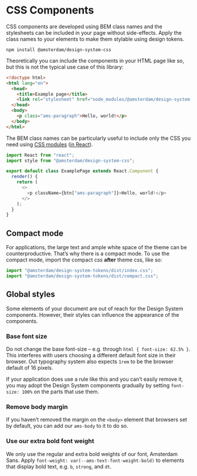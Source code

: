 <!-- @license CC0-1.0 -->

# CSS Components

CSS components are developed using BEM class names and the stylesheets can be included in your page without side-effects.
Apply the class names to your elements to make them stylable using design tokens.

`npm install @amsterdam/design-system-css`

Theoretically you can include the components in your HTML page like so, but this is not the typical use case of this library:

```html
<!doctype html>
<html lang="en">
  <head>
    <title>Example page</title>
    <link rel="stylesheet" href="node_modules/@amsterdam/design-system-css" />
  </head>
  <body>
    <p class="ams-paragraph">Hello, world!</p>
  </body>
</html>
```

The BEM class names can be particularly useful to include only the CSS you need using [CSS modules](https://css-tricks.com/css-modules-part-1-need/) ([in React](https://css-tricks.com/css-modules-part-3-react/)).

```js
import React from "react";
import style from "@amsterdam/design-system-css";

export default class ExamplePage extends React.Component {
  render() {
    return (
      <>
        <p className={btn["ams-paragraph"]}>Hello, world!</p>
      </>
    );
  }
}
```

## Compact mode

For applications, the large text and ample white space of the theme can be counterproductive.
That’s why there is a compact mode.
To use the compact mode, import the compact css **after** theme css, like so:

```javascript
import "@amsterdam/design-system-tokens/dist/index.css";
import "@amsterdam/design-system-tokens/dist/compact.css";
```

## Global styles

Some elements of your document are out of reach for the Design System components.
However, their styles can influence the appearance of the components.

### Base font size

Do not change the base font-size – e.g. through `html { font-size: 62.5% }`.
This interferes with users choosing a different default font size in their browser.
Out typography system also expects `1rem` to be the browser default of 16 pixels.

If your application does use a rule like this and you can’t easily remove it, you may adopt the Design System components gradually by setting `font-size: 100%` on the parts that use them.

### Remove body margin

If you haven’t removed the margin on the `<body>` element that browsers set by default, you can add our `ams-body` to it to do so.

### Use our extra bold font weight

We only use the regular and extra bold weights of our font, Amsterdam Sans.
Apply `font-weight: var(--ams-text-font-weight-bold)` to elements that display bold text, e.g. `b`, `strong`, and `dt`.
